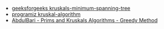 - [geeksforgeeks kruskals-minimum-spanning-tree](https://www.geeksforgeeks.org/kruskals-minimum-spanning-tree-algorithm-greedy-algo-2/)
- [programiz kruskal-algorithm](https://www.programiz.com/dsa/kruskal-algorithm)
- [AbdulBari - Prims and Kruskals Algorithms - Greedy Method](https://www.youtube.com/watch?v=4ZlRH0eK-qQ&list=PLDN4rrl48XKpZkf03iYFl-O29szjTrs_O&index=45&ab_channel=AbdulBari)
